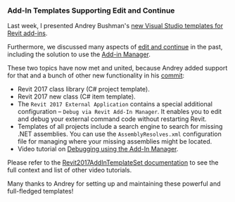 <head>
<meta http-equiv="Content-Type" content="text/html; charset=utf-8">
<link rel="stylesheet" type="text/css" href="bc.css">
<script src="run_prettify.js" type="text/javascript"></script>
<!--
<script src="https://google-code-prettify.googlecode.com/svn/loader/run_prettify.js" type="text/javascript"></script>
-->
</head>

<!---

 #RevitAPI @AutodeskRevit #aec #bim #dynamobim @AutodeskForge

&ndash; 
...

-->

### Add-In Templates Supporting Edit and Continue

Last week, I presented Andrey
Bushman's [new Visual Studio templates for Revit add-ins](http://thebuildingcoder.typepad.com/blog/2017/02/new-visual-studio-2015-templates-for-revit-add-ins.html).

Furthermore, we discussed many aspects
of [edit and continue](http://thebuildingcoder.typepad.com/blog/about-the-author.html#5.49) in
the past, including the solution to use
the [Add-in Manager](http://thebuildingcoder.typepad.com/blog/2016/10/ai-edit-and-continue.html#2).

These two topics have now met and united, because Andrey added support for that and a bunch of other new functionality in
his [commit](https://github.com/Andrey-Bushman/Revit2017AddInTemplateSet/commit/e1a3ceb811717929b5d758cacd41e9f46917758f):

- Revit 2017 class library (C# project template).
- Revit 2017 new class (C# item template).
- The `Revit 2017 External Application` contains a special additional configuration &ndash; `Debug via Revit Add-In Manager`. It enables you to edit and debug your external command code without restarting Revit.
- Templates of all projects include a search engine to search for missing .NET assemblies. You can use the `AssemblyResolves.xml` configuration file for managing where your missing assemblies might be located.
- Video tutorial on [Debugging using the Add-In Manager](https://www.youtube.com/watch?v=QFFwG6rz0gc).

Please refer to
the [Revit2017AddInTemplateSet documentation](https://github.com/Andrey-Bushman/Revit2017AddInTemplateSet) to
see the full context and list of other video tutorials.

Many thanks to Andrey for setting up and maintaining these powerful and full-fledged templates!
